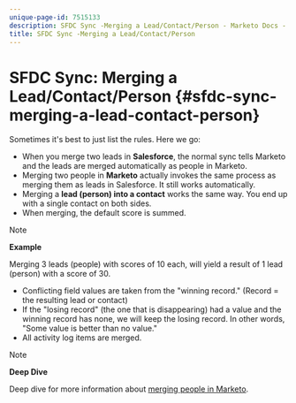 ```yaml
---
unique-page-id: 7515133
description: SFDC Sync -Merging a Lead/Contact/Person - Marketo Docs - Product Documentation
title: SFDC Sync -Merging a Lead/Contact/Person
---
```


# SFDC Sync: Merging a Lead/Contact/Person {#sfdc-sync-merging-a-lead-contact-person}

Sometimes it's best to just list the rules. Here we go:

* When you merge two leads in **Salesforce**, the normal sync tells Marketo and the leads are merged automatically as people in Marketo.
* Merging two people in **Marketo** actually invokes the same process as merging them as leads in Salesforce. It still works automatically.
* Merging a **lead (person) into a contact** works the same way. You end up with a single contact on both sides.
* When merging, the default score is summed.

>[!NOTE]
>
>**Example**
>
>Merging 3 leads (people) with scores of 10 each, will yield a result of 1 lead (person) with a score of 30.

* Conflicting field values are taken from the "winning record." (Record = the resulting lead or contact)
* If the "losing record" (the one that is disappearing) had a value and the winning record has none, we will keep the losing record. In other words, "Some value is better than no value."
* All activity log items are merged.

>[!NOTE]
>
>**Deep Dive**
>
>Deep dive for more information about [merging people in Marketo](../../../../product-docs/core-marketo-concepts/smart-lists-and-static-lists/managing-people-in-smart-lists/find-and-merge-duplicate-people.md).

